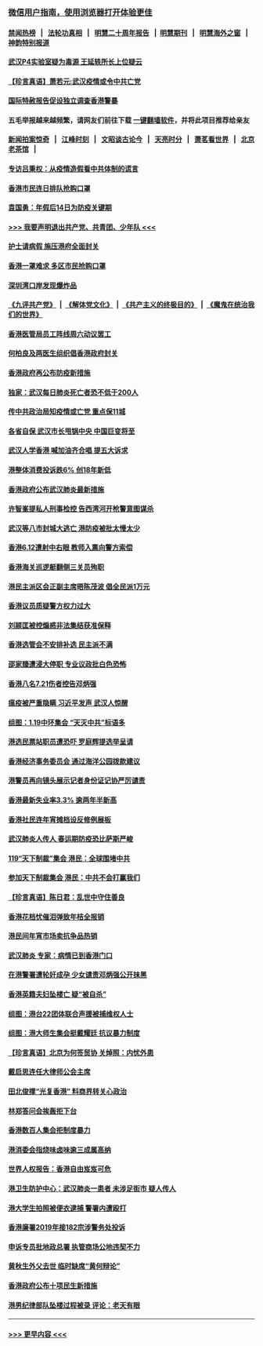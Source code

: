 ### [微信用户指南，使用浏览器打开体验更佳](https://github.com/gfw-breaker/banned-news1/blob/master/indexes/wechat-guide.md?t=0)
#### [禁闻热榜](热点新闻.md?t=0)  &nbsp;&nbsp;|&nbsp;&nbsp; [法轮功真相](https://github.com/gfw-breaker/truth/blob/master/README.md?t=0) &nbsp;&nbsp;|&nbsp;&nbsp; [明慧二十周年报告](https://github.com/gfw-breaker/mh-reports/blob/master/README.md?t=0) &nbsp;&nbsp;|&nbsp;&nbsp;[明慧期刊](https://github.com/gfw-breaker/mh-qikan) &nbsp;&nbsp;|&nbsp;&nbsp; [明慧海外之窗](https://github.com/gfw-breaker/mh-news/blob/master/README.md?t=0) &nbsp;&nbsp;|&nbsp;&nbsp; [神韵特别报道](https://github.com/gfw-breaker/mh-news/blob/master/shenyun.md?t=0)
#### [武汉P4实验室疑为毒源 王延轶所长上位疑云](../pages/nsc415/n11835543.md?t=02030822) 
#### [【珍言真语】萧若元:武汉疫情或令中共亡党](../pages/nsc415/n11829394.md?t=02030822) 
#### [国际特赦报告促设独立调查香港警暴](../pages/nsc415/n11833845.md?t=02030822) 
#### 五毛举报越来越频繁，请网友们前往下载 [一键翻墙软件](https://github.com/gfw-breaker/ssr-accounts)，并将此项目推荐给亲友
#### [新闻拍案惊奇](https://github.com/gfw-breaker/banned-news1/blob/master/pages/link4.md) &nbsp;&nbsp;|&nbsp;&nbsp; [江峰时刻](https://github.com/gfw-breaker/banned-news1/blob/master/pages/link4.md) &nbsp;&nbsp;|&nbsp;&nbsp; [文昭谈古论今](https://github.com/gfw-breaker/banned-news1/blob/master/pages/link4.md) &nbsp;&nbsp;|&nbsp;&nbsp; [天亮时分](https://github.com/gfw-breaker/banned-news1/blob/master/pages/link4.md) &nbsp;&nbsp;|&nbsp;&nbsp; [萧茗看世界](https://github.com/gfw-breaker/banned-news1/blob/master/pages/link4.md) &nbsp;&nbsp;|&nbsp;&nbsp; [北京老茶馆](https://github.com/gfw-breaker/banned-news1/blob/master/pages/link4.md) &nbsp;&nbsp;|&nbsp;&nbsp; 
#### [专访吕秉权：从疫情造假看中共体制的谎言](../pages/nsc415/n11833813.md?t=02030822) 
#### [香港市民连日排队抢购口罩](../pages/nsc415/n11833794.md?t=02030822) 
#### [袁国勇：年假后14日为防疫关键期](../pages/nsc415/n11831088.md?t=02030822) 
#### [>>> 我要声明退出共产党、共青团、少年队 <<<](https://github.com/begood0513/goodnews/blob/master/quit/letter.md) 
#### [护士请病假 施压港府全面封关](../pages/nsc415/n11831030.md?t=02030822) 
#### [香港一罩难求 多区市民抢购口罩](../pages/nsc415/n11831002.md?t=02030822) 
#### [深圳湾口岸发现爆炸品](../pages/nsc415/n11828802.md?t=02030822) 
#### [《九评共产党》](https://github.com/begood0513/9ping.md/blob/master/README.md) &nbsp;|&nbsp; [《解体党文化》](../../../../jtdwh.md/blob/master/README.md)  &nbsp;|&nbsp; [《共产主义的终极目的》](../../../../gczydzjmd.md/blob/master/README.md) &nbsp;|&nbsp; [《魔鬼在统治我们的世界》](../../../../mgztzwmdsj.md/blob/master/README.md) 
#### [香港医管局员工阵线周六动议罢工](../pages/nsc415/n11828762.md?t=02030822) 
#### [何柏良及两医生组织倡香港政府封关](../pages/nsc415/n11828749.md?t=02030822) 
#### [香港政府再公布防疫新措施](../pages/nsc415/n11828716.md?t=02030822) 
#### [独家：武汉每日肺炎死亡者恐不低于200人](../pages/nsc415/n11828240.md?t=02030822) 
#### [传中共政治局知疫情或亡党 重点保11城](../pages/nsc415/n11828145.md?t=02030822) 
#### [各省自保 武汉市长甩锅中央 中国巨变将至](../pages/nsc415/n11828021.md?t=02030822) 
#### [武汉人学香港 喊加油齐合唱 提五大诉求](../pages/nsc415/n11827046.md?t=02030822) 
#### [港整体消费投诉跌6% 创18年新低](../pages/nsc415/n11817280.md?t=02030822) 
#### [香港政府公布武汉肺炎最新措施](../pages/nsc415/n11817152.md?t=02030822) 
#### [许智峯提私人刑事检控 告西湾河开枪警意图谋杀](../pages/nsc415/n11817132.md?t=02030822) 
#### [武汉等八市封城大逃亡 港防疫被批太慢太少](../pages/nsc415/n11817058.md?t=02030822) 
#### [香港6.12遭射中右眼 教师入禀向警方索偿](../pages/nsc415/n11814678.md?t=02030822) 
#### [香港海关巡逻艇翻侧三关员殉职](../pages/nsc415/n11814604.md?t=02030822) 
#### [港民主派区会正副主席晤陈茂波 倡全民派1万元](../pages/nsc415/n11814582.md?t=02030822) 
#### [香港议员质疑警方权力过大](../pages/nsc415/n11814560.md?t=02030822) 
#### [刘颕匡被控煽惑非法集结获准保释](../pages/nsc415/n11811727.md?t=02030822) 
#### [香港选管会不安排补选 民主派不满](../pages/nsc415/n11811691.md?t=02030822) 
#### [邵家臻遭浸大停职 专业议政批白色恐怖](../pages/nsc415/n11811670.md?t=02030822) 
#### [香港八名7.21伤者控告邓炳强](../pages/nsc415/n11811623.md?t=02030822) 
#### [瘟疫被严重隐瞒 习近平发声 武汉人惊醒](../pages/nsc415/n11811186.md?t=02030822) 
#### [组图：1.19中环集会 “天灭中共”标语多](../pages/nsc415/n11809514.md?t=02030822) 
#### [港选民票站职员遭恐吓 罗庭辉提选举呈请](../pages/nsc415/n11808914.md?t=02030822) 
#### [香港经济事务委员会 通过海洋公园拨款建议](../pages/nsc415/n11808906.md?t=02030822) 
#### [港警员再向镜头展示记者身份证记协严厉谴责](../pages/nsc415/n11808888.md?t=02030822) 
#### [香港最新失业率3.3% 逾两年半新高](../pages/nsc415/n11808887.md?t=02030822) 
#### [香港社民连年宵摊档设反修例展板](../pages/nsc415/n11808857.md?t=02030822) 
#### [武汉肺炎人传人 春运期防疫恐比萨斯严峻](../pages/nsc415/n11808739.md?t=02030822) 
#### [119“天下制裁”集会 港民：全球围堵中共](../pages/nsc415/n11806318.md?t=02030822) 
#### [参加天下制裁集会 港民：中共不会打赢我们](../pages/nsc415/n11806596.md?t=02030822) 
#### [【珍言真语】陈日君：乱世中守住善良](../pages/nsc415/n11806247.md?t=02030822) 
#### [香港花档忧催泪弹致年桔全报销](../pages/nsc415/n11806130.md?t=02030822) 
#### [港民间年宵市场卖抗争品热销](../pages/nsc415/n11806073.md?t=02030822) 
#### [武汉肺炎 专家：病情已到香港门口](../pages/nsc415/n11806020.md?t=02030822) 
#### [在港警署遭轮奸成孕 少女谴责邓炳强公开抹黑](../pages/nsc415/n11805981.md?t=02030822) 
#### [香港英籍夫妇坠楼亡 疑“被自杀”](../pages/nsc415/n11805937.md?t=02030822) 
#### [组图：港台22团体联合声援被捕维权人士](../pages/nsc415/n11801834.md?t=02030822) 
#### [组图：港大师生集会挺戴耀廷 抗议暴力制度](../pages/nsc415/n11799298.md?t=02030822) 
#### [【珍言真语】北京为何签贸协 关焯照：内忧外患](../pages/nsc415/n11799790.md?t=02030822) 
#### [戴启思连任大律师公会主席](../pages/nsc415/n11799306.md?t=02030822) 
#### [田北俊撑“光复香港” 料商界转关心政治](../pages/nsc415/n11799287.md?t=02030822) 
#### [林郑答问会挨轰拒下台](../pages/nsc415/n11799261.md?t=02030822) 
#### [香港数百人集会拒制度暴力](../pages/nsc415/n11796941.md?t=02030822) 
#### [港消委会指烧味卤味逾三成属高纳](../pages/nsc415/n11796815.md?t=02030822) 
#### [世界人权报告：香港自由岌岌可危](../pages/nsc415/n11796873.md?t=02030822) 
#### [港卫生防护中心：武汉肺炎一患者 未涉足街市 疑人传人](../pages/nsc415/n11796789.md?t=02030822) 
#### [港大学生拍照被便衣逮捕 警署内遭殴打](../pages/nsc415/n11794174.md?t=02030822) 
#### [香港廉署2019年接182宗涉警务处投诉](../pages/nsc415/n11793899.md?t=02030822) 
#### [申诉专员批地政总署 执管商场公地违契不力](../pages/nsc415/n11793854.md?t=02030822) 
#### [黄秋生外父去世 临时缺席“黄何辩论”](../pages/nsc415/n11793859.md?t=02030822) 
#### [香港政府公布十项民生新措施](../pages/nsc415/n11793826.md?t=02030822) 
#### [港男纪律部队坠楼过程被录 评论：老天有眼](../pages/nsc415/n11793546.md?t=02030822) 

----
#### [ >>> 更早内容 <<< ](../indexes/nsc415-earlier.md)
